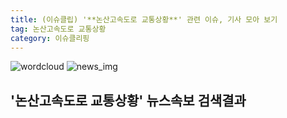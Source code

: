 ```yaml
---
title: (이슈클립) '**논산고속도로 교통상황**' 관련 이슈, 기사 모아 보기
tag: 논산고속도로 교통상황
category: 이슈클리핑
---
```

![wordcloud](https://s3.ap-northeast-2.amazonaws.com/lyrics101-wordcloud/2018-09-25-1537821901.png)
![news_img](https://user-images.githubusercontent.com/42597476/44507050-1206f400-a6e4-11e8-8d98-7ffbfebb353f.png)
## **'**논산고속도로 교통상황**'** 뉴스속보 검색결과

